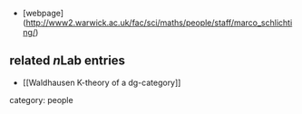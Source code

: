 

* [webpage]
(http://www2.warwick.ac.uk/fac/sci/maths/people/staff/marco_schlichting/)

## related $n$Lab entries

* [[Waldhausen K-theory of a dg-category]]

category: people
